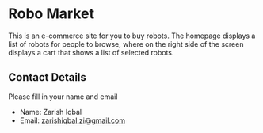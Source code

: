 # Robo Market

This is an e-commerce site for you to buy robots. The homepage displays a list of robots for people to browse,
where on the right side of the screen displays a cart that shows a list of selected robots.

## Contact Details

Please fill in your name and email

- Name: Zarish Iqbal
- Email: zarishiqbal.zi@gmail.com

